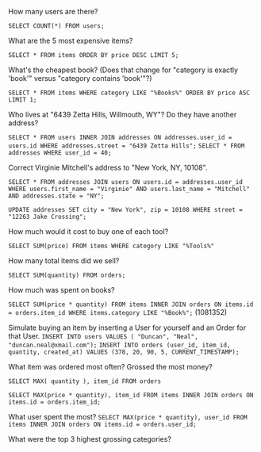 How many users are there?

`SELECT COUNT(*) FROM users;`

What are the 5 most expensive items?

`SELECT * FROM items ORDER BY price DESC LIMIT 5;`

What's the cheapest book? (Does that change for "category is exactly 'book'" versus "category contains 'book'"?)

`SELECT * FROM items WHERE category LIKE "%Books%" ORDER BY price ASC LIMIT 1;`

Who lives at "6439 Zetta Hills, Willmouth, WY"? Do they have another address?

`SELECT * FROM users INNER JOIN addresses ON addresses.user_id = users.id WHERE addresses.street = "6439 Zetta Hills";`
`SELECT * FROM addresses WHERE user_id = 40;`

Correct Virginie Mitchell's address to "New York, NY, 10108".

`SELECT * FROM addresses JOIN users ON users.id = addresses.user_id WHERE users.first_name = "Virginie" AND users.last_name = "Mitchell" AND addresses.state = "NY";`

`UPDATE addresses SET city = "New York", zip = 10108 WHERE street = "12263 Jake Crossing";`

How much would it cost to buy one of each tool?

`SELECT SUM(price) FROM items WHERE category LIKE "%Tools%"`

How many total items did we sell?

`SELECT SUM(quantity) FROM orders;`

How much was spent on books?

`SELECT SUM(price * quantity) FROM items INNER JOIN orders ON items.id = orders.item_id WHERE items.category LIKE "%Book%";` (1081352)

Simulate buying an item by inserting a User for yourself and an Order for that User.
`INSERT INTO users VALUES ( "Duncan", "Neal", "duncan.neal@xmail.com");`
`INSERT INTO orders (user_id, item_id, quantity, created_at) VALUES (378, 20, 90, 5, CURRENT_TIMESTAMP);`


What item was ordered most often? Grossed the most money?

`SELECT MAX( quantity ), item_id FROM orders`

`SELECT MAX(price * quantity), item_id FROM items INNER JOIN orders ON items.id = orders.item_id;`

What user spent the most?
`SELECT MAX(price * quantity), user_id FROM items INNER JOIN orders ON items.id = orders.user_id;`

What were the top 3 highest grossing categories?
